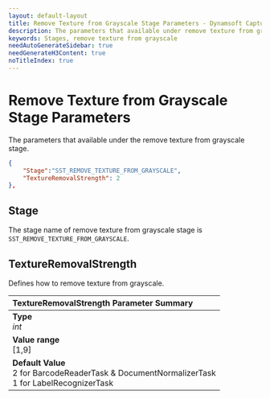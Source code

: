```yaml
---
layout: default-layout
title: Remove Texture from Grayscale Stage Parameters - Dynamsoft Capture Vision Parameters
description: The parameters that available under remove texture from grayscale stage of Dynamsoft Capture Vision.
keywords: Stages, remove texture from grayscale
needAutoGenerateSidebar: true
needGenerateH3Content: true
noTitleIndex: true
---
```


# Remove Texture from Grayscale Stage Parameters

The parameters that available under the remove texture from grayscale stage.

```json
{
    "Stage":"SST_REMOVE_TEXTURE_FROM_GRAYSCALE",
    "TextureRemovalStrength": 2
},
```

## Stage

The stage name of remove texture from grayscale stage is `SST_REMOVE_TEXTURE_FROM_GRAYSCALE`.

## TextureRemovalStrength

Defines how to remove texture from grayscale.

| TextureRemovalStrength Parameter Summary |
| :---------------------------------- |
| **Type**<br>*int* |
| **Value range**<br>[1,9] |
| **Default Value**<br>2 for BarcodeReaderTask & DocumentNormalizerTask<br>1 for LabelRecognizerTask |
